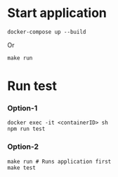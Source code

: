 # Start application

```
docker-compose up --build
```

Or

```
make run
```

# Run test

### Option-1

```
docker exec -it <containerID> sh
npm run test
```

### Option-2

```
make run # Runs application first
make test
```

